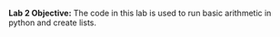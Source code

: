 **Lab 2 Objective:** The code in this lab is used to run basic arithmetic in python and create lists.
